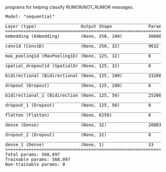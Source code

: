 programs for helping classify RUMOR/NOT_RUMOR messages.
<pre>
Model: "sequential"
_________________________________________________________________
Layer (type)                 Output Shape              Param #   
=================================================================
embedding (Embedding)        (None, 250, 100)          300000    
_________________________________________________________________
conv1d (Conv1D)              (None, 250, 32)           9632      
_________________________________________________________________
max_pooling1d (MaxPooling1D) (None, 125, 32)           0         
_________________________________________________________________
spatial_dropout1d (SpatialDr (None, 125, 32)           0         
_________________________________________________________________
bidirectional (Bidirectional (None, 125, 100)          33200     
_________________________________________________________________
dropout (Dropout)            (None, 125, 100)          0         
_________________________________________________________________
bidirectional_1 (Bidirection (None, 125, 50)           25200     
_________________________________________________________________
dropout_1 (Dropout)          (None, 125, 50)           0         
_________________________________________________________________
flatten (Flatten)            (None, 6250)              0         
_________________________________________________________________
dense (Dense)                (None, 32)                200032    
_________________________________________________________________
dropout_2 (Dropout)          (None, 32)                0         
_________________________________________________________________
dense_1 (Dense)              (None, 1)                 33        
=================================================================
Total params: 568,097
Trainable params: 568,097
Non-trainable params: 0

</pre>
